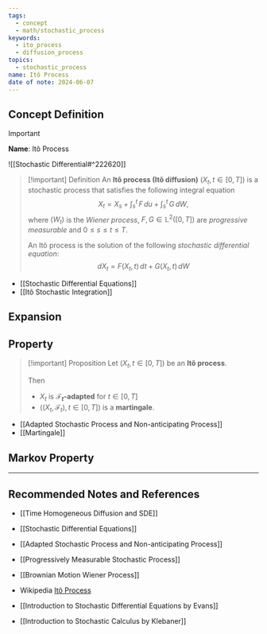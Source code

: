 ```yaml
---
tags:
  - concept
  - math/stochastic_process
keywords:
  - ito_process
  - diffusion_process
topics:
  - stochastic_process
name: Itô Process
date of note: 2024-06-07
---
```


## Concept Definition

>[!important]
>**Name**: Itô Process

![[Stochastic Differential#^222620]]

>[!important] Definition
>An **Itô process (Itô diffusion)** $(X_{t}, t\in [0,T])$ is a stochastic process that satisfies the following integral equation
>$$
>X_{t} = X_{s} + \int_{s}^{t}\,F\,du + \int_{s}^{t}\,G\,dW, 
>$$
>where $(W_{t})$ is the *Wiener process*, $F, G\in \mathbb{L}^2([0,T])$ are *progressive measurable* and $0 \le s \le t \le T$. 
>
>An Itô process is the solution of the following *stochastic differential equation*:
>$$
>dX_{t} = F(X_{t}, t)\,dt + G(X_{t}, t)\,dW
>$$


- [[Stochastic Differential Equations]]
- [[Itô Stochastic Integration]]


## Expansion


## Property

>[!important] Proposition
>Let $(X_{t}, t\in [0,T])$ be an **Itô process**.
>
>Then 
>- $X_{t}$ is **$\mathscr{F}_{t}$-adapted** for $t\in [0,T]$
>- $((X_{t}, \mathscr{F}_{t}), t\in [0,T])$ is a **martingale**.

- [[Adapted Stochastic Process and Non-anticipating Process]]
- [[Martingale]]



## Markov Property







-----------
##  Recommended Notes and References

- [[Time Homogeneous Diffusion and SDE]]
- [[Stochastic Differential Equations]]


- [[Adapted Stochastic Process and Non-anticipating Process]]
- [[Progressively Measurable Stochastic Process]]
- [[Brownian Motion Wiener Process]]

- Wikipedia [Itô Process](https://en.wikipedia.org/wiki/It%C3%B4_calculus)
- [[Introduction to Stochastic Differential Equations by Evans]]
- [[Introduction to Stochastic Calculus by Klebaner]]